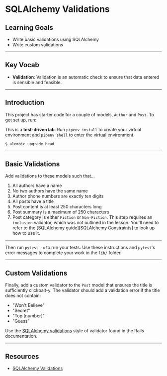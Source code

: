 # SQLAlchemy Validations

## Learning Goals

- Write basic validations using SQLAlchemy
- Write custom validations

***

## Key Vocab

- **Validation**: Validation is an automatic check to ensure that data entered is sensible and feasible.

***

## Introduction

This project has starter code for a couple of models, `Author` and `Post`. To
get set up, run:

This is a **test-driven lab**. Run `pipenv install` to create your virtual
environment and `pipenv shell` to enter the virtual environment.

```bash
$ alembic upgrade head
```

***

## Basic Validations

Add validations to these models such that...

1. All authors have a name
2. No two authors have the same name
3. Author phone numbers are exactly ten digits
4. All posts have a title
5. Post content is at least 250 characters long
6. Post summary is a maximum of 250 characters
7. Post category is either `Fiction` or `Non-Fiction`. This step requires an
   `inclusion` validator, which was not outlined in the lesson. You'll need to
   refer to the [SQLAlchemy guide][SQLAlchemy Constraints] to look up how to use
   it.

***
Then run
`pytest -x` to run your tests. Use these instructions and `pytest`'s error
messages to complete your work in the `lib/` folder.
***

## Custom Validations

Finally, add a custom validator to the `Post` model that ensures the title is
sufficiently clickbait-y. The validator should add a validation error if the
title does not contain:

- "Won't Believe"
- "Secret"
- "Top [number]"
- "Guess"

Use the [SQLAlchemy validations][SQLAlchemy validations] style of validator found in the Rails
documentation.

***

## Resources

- [SQLAlchemy Validations][SQLAlchemy validations]

[SQLAlchemy validations]: https://docs.sqlalchemy.org/en/14/orm/mapped_attributes.html#simple-validators
